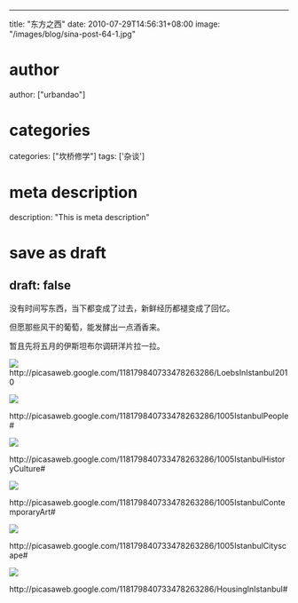 
---
title: "东方之西"
date: 2010-07-29T14:56:31+08:00
image: "/images/blog/sina-post-64-1.jpg"
# author
author: ["urbandao"]
# categories
categories: ["坎桥修学"]
tags: ['杂谈']
# meta description
description: "This is meta description"
# save as draft
draft: false
---

没有时间写东西，当下都变成了过去，新鲜经历都褪变成了回忆。

但愿那些风干的葡萄，能发酵出一点酒香来。

暂且先将五月的伊斯坦布尔调研洋片拉一拉。

![](/images/blog/sina-post-64-1.jpg)
http&#58;//picasaweb.google.com/118179840733478263286/LoebsInIstanbul2010

![](/images/blog/sina-post-64-2.jpg)

http&#58;//picasaweb.google.com/118179840733478263286/1005IstanbulPeople#

![](/images/blog/sina-post-64-3.jpg)

http&#58;//picasaweb.google.com/118179840733478263286/1005IstanbulHistoryCulture#

![](/images/blog/sina-post-64-4.jpg)

http&#58;//picasaweb.google.com/118179840733478263286/1005IstanbulContemporaryArt#

![](/images/blog/sina-post-64-5.jpg)

http&#58;//picasaweb.google.com/118179840733478263286/1005IstanbulCityscape#

![](/images/blog/sina-post-64-6.jpg)

http&#58;//picasaweb.google.com/118179840733478263286/HousingInIstanbul#
